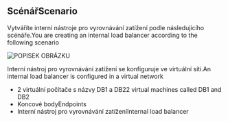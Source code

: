 ## <a name="scenario"></a><span data-ttu-id="df5e5-101">Scénář</span><span class="sxs-lookup"><span data-stu-id="df5e5-101">Scenario</span></span>

<span data-ttu-id="df5e5-102">Vytváříte interní nástroje pro vyrovnávání zatížení podle následujícího scénáře.</span><span class="sxs-lookup"><span data-stu-id="df5e5-102">You are creating an internal load balancer according to the following scenario</span></span>

![POPISEK OBRÁZKU](./media/load-balancer-get-started-ilb-scenario-include/figure1.png)

<span data-ttu-id="df5e5-104">Interní nástroj pro vyrovnávání zatížení se konfiguruje ve virtuální síti.</span><span class="sxs-lookup"><span data-stu-id="df5e5-104">An internal load balancer is configured in a virtual network</span></span>

* <span data-ttu-id="df5e5-105">2 virtuální počítače s názvy DB1 a DB2</span><span class="sxs-lookup"><span data-stu-id="df5e5-105">2 virtual machines called DB1 and DB2</span></span>
* <span data-ttu-id="df5e5-106">Koncové body</span><span class="sxs-lookup"><span data-stu-id="df5e5-106">Endpoints</span></span>
* <span data-ttu-id="df5e5-107">Interní nástroj pro vyrovnávání zatížení</span><span class="sxs-lookup"><span data-stu-id="df5e5-107">Internal load balancer</span></span>
